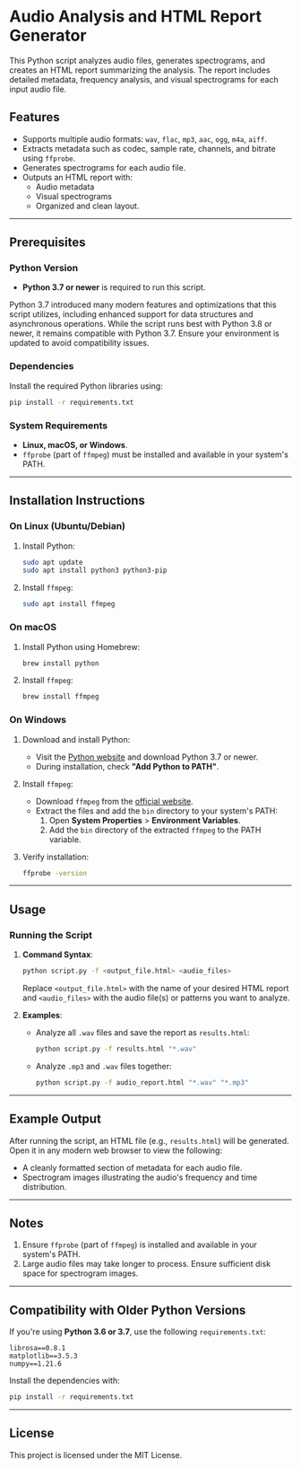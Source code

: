 # Audio Analysis and HTML Report Generator

This Python script analyzes audio files, generates spectrograms, and creates an HTML report summarizing the analysis. The report includes detailed metadata, frequency analysis, and visual spectrograms for each input audio file.

## Features

- Supports multiple audio formats: `wav`, `flac`, `mp3`, `aac`, `ogg`, `m4a`, `aiff`.
- Extracts metadata such as codec, sample rate, channels, and bitrate using `ffprobe`.
- Generates spectrograms for each audio file.
- Outputs an HTML report with:
  - Audio metadata
  - Visual spectrograms
  - Organized and clean layout.

---

## Prerequisites

### Python Version
- **Python 3.7 or newer** is required to run this script.

Python 3.7 introduced many modern features and optimizations that this script utilizes, including enhanced support for data structures and asynchronous operations. While the script runs best with Python 3.8 or newer, it remains compatible with Python 3.7. Ensure your environment is updated to avoid compatibility issues.

### Dependencies
Install the required Python libraries using:
```bash
pip install -r requirements.txt
```

### System Requirements
- **Linux, macOS, or Windows**.
- `ffprobe` (part of `ffmpeg`) must be installed and available in your system's PATH.

---

## Installation Instructions

### On Linux (Ubuntu/Debian)
1. Install Python:
   ```bash
   sudo apt update
   sudo apt install python3 python3-pip
   ```
2. Install `ffmpeg`:
   ```bash
   sudo apt install ffmpeg
   ```

### On macOS
1. Install Python using Homebrew:
   ```bash
   brew install python
   ```
2. Install `ffmpeg`:
   ```bash
   brew install ffmpeg
   ```

### On Windows
1. Download and install Python:
   - Visit the [Python website](https://www.python.org/downloads/) and download Python 3.7 or newer.
   - During installation, check **"Add Python to PATH"**.
2. Install `ffmpeg`:
   - Download `ffmpeg` from the [official website](https://ffmpeg.org/download.html).
   - Extract the files and add the `bin` directory to your system's PATH:
     1. Open **System Properties** > **Environment Variables**.
     2. Add the `bin` directory of the extracted `ffmpeg` to the PATH variable.

3. Verify installation:
   ```bash
   ffprobe -version
   ```

---

## Usage

### Running the Script

1. **Command Syntax**:
   ```bash
   python script.py -f <output_file.html> <audio_files>
   ```
   Replace `<output_file.html>` with the name of your desired HTML report and `<audio_files>` with the audio file(s) or patterns you want to analyze.

2. **Examples**:
   - Analyze all `.wav` files and save the report as `results.html`:
     ```bash
     python script.py -f results.html "*.wav"
     ```
   - Analyze `.mp3` and `.wav` files together:
     ```bash
     python script.py -f audio_report.html "*.wav" "*.mp3"
     ```

---

## Example Output

After running the script, an HTML file (e.g., `results.html`) will be generated. Open it in any modern web browser to view the following:

- A cleanly formatted section of metadata for each audio file.
- Spectrogram images illustrating the audio's frequency and time distribution.

---

## Notes

1. Ensure `ffprobe` (part of `ffmpeg`) is installed and available in your system's PATH.
2. Large audio files may take longer to process. Ensure sufficient disk space for spectrogram images.

---

## Compatibility with Older Python Versions

If you're using **Python 3.6 or 3.7**, use the following `requirements.txt`:
```
librosa==0.8.1
matplotlib==3.5.3
numpy==1.21.6
```

Install the dependencies with:
```bash
pip install -r requirements.txt
```

---

## License

This project is licensed under the MIT License.
